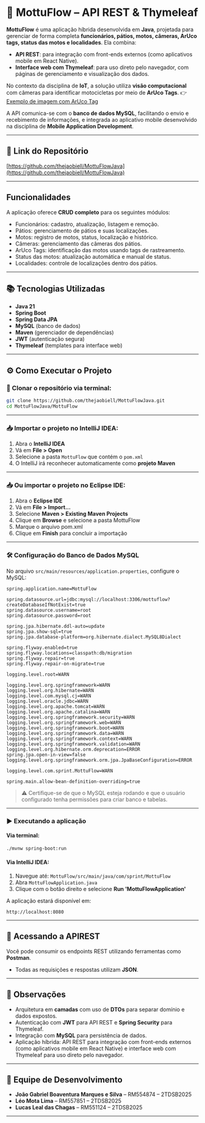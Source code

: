 # 🚀 MottuFlow – API REST & Thymeleaf

**MottuFlow** é uma aplicação híbrida desenvolvida em **Java**, projetada para gerenciar de forma completa **funcionários, pátios, motos, câmeras, ArUco tags, status das motos e localidades**. Ela combina:

* **API REST**: para integração com front-ends externos (como aplicativos mobile em React Native).
* **Interface web com Thymeleaf**: para uso direto pelo navegador, com páginas de gerenciamento e visualização dos dados.

No contexto da disciplina de **IoT**, a solução utiliza **visão computacional** com câmeras para identificar motocicletas por meio de **ArUco Tags**.
👉 [Exemplo de imagem com ArUco Tag](https://docs.opencv.org/4.x/singlemarkersdetection.jpg)

A API comunica-se com o **banco de dados MySQL**, facilitando o envio e recebimento de informações, e integrada ao aplicativo mobile desenvolvido na disciplina de **Mobile Application Development**.

---

## 🔗 Link do Repositório

[https://github.com/thejaobiell/MottuFlowJava](https://github.com/thejaobiell/MottuFlowJava)

---

## Funcionalidades

A aplicação oferece **CRUD completo** para os seguintes módulos:

* Funcionários: cadastro, atualização, listagem e remoção.
* Pátios: gerenciamento de pátios e suas localizações.
* Motos: registro de motos, status, localização e histórico.
* Câmeras: gerenciamento das câmeras dos pátios.
* ArUco Tags: identificação das motos usando tags de rastreamento.
* Status das motos: atualização automática e manual de status.
* Localidades: controle de localizações dentro dos pátios.

---

## 📚 Tecnologias Utilizadas

* **Java 21**
* **Spring Boot**
* **Spring Data JPA**
* **MySQL** (banco de dados)
* **Maven** (gerenciador de dependências)
* **JWT** (autenticação segura)
* **Thymeleaf** (templates para interface web)

---

## ⚙️ Como Executar o Projeto

### 🔁 Clonar o repositório via terminal:

```bash
git clone https://github.com/thejaobiell/MottuFlowJava.git
cd MottuFlowJava/MottuFlow
```

---

### 📥 Importar o projeto no IntelliJ IDEA:

1. Abra o **IntelliJ IDEA**
2. Vá em **File > Open**
3. Selecione a pasta `MottuFlow` que contém o `pom.xml`
4. O IntelliJ irá reconhecer automaticamente como **projeto Maven**

---

### 📥 Ou importar o projeto no Eclipse IDE: 
1. Abra o **Eclipse IDE**
2. Vá em **File > Import...**
3. Selecione **Maven > Existing Maven Projects**
4. Clique em **Browse** e selecione a pasta MottuFlow
5. Marque o arquivo pom.xml
6. Clique em **Finish** para concluir a importação
---

### 🛠️ Configuração do Banco de Dados MySQL

No arquivo `src/main/resources/application.properties`, configure o MySQL:

```properties
spring.application.name=MottuFlow

spring.datasource.url=jdbc:mysql://localhost:3306/mottuflow?createDatabaseIfNotExist=true
spring.datasource.username=root
spring.datasource.password=root

spring.jpa.hibernate.ddl-auto=update
spring.jpa.show-sql=true
spring.jpa.database-platform=org.hibernate.dialect.MySQL8Dialect

spring.flyway.enabled=true
spring.flyway.locations=classpath:db/migration
spring.flyway.repair=true
spring.flyway.repair-on-migrate=true

logging.level.root=WARN

logging.level.org.springframework=WARN
logging.level.org.hibernate=WARN
logging.level.com.mysql.cj=WARN
logging.level.oracle.jdbc=WARN
logging.level.org.apache.tomcat=WARN
logging.level.org.apache.catalina=WARN
logging.level.org.springframework.security=WARN
logging.level.org.springframework.web=WARN
logging.level.org.springframework.boot=WARN
logging.level.org.springframework.data=WARN
logging.level.org.springframework.context=WARN
logging.level.org.springframework.validation=WARN
logging.level.org.hibernate.orm.deprecation=ERROR
spring.jpa.open-in-view=false
logging.level.org.springframework.orm.jpa.JpaBaseConfiguration=ERROR

logging.level.com.sprint.MottuFlow=WARN

spring.main.allow-bean-definition-overriding=true
```

> ⚠️ Certifique-se de que o MySQL esteja rodando e que o usuário configurado tenha permissões para criar banco e tabelas.
---

### ▶️ Executando a aplicação

#### Via terminal:

```bash
./mvnw spring-boot:run
```

#### Via IntelliJ IDEA:

1. Navegue até: `MottuFlow/src/main/java/com/sprint/MottuFlow`
2. Abra `MottuFlowApplication.java`
3. Clique com o botão direito e selecione **Run 'MottuFlowApplication'**

A aplicação estará disponível em:

```
http://localhost:8080
```

---

## 🔌 Acessando a APIREST

Você pode consumir os endpoints REST utilizando ferramentas como **Postman**.

* Todas as requisições e respostas utilizam **JSON**.

---

## 🧭 Observações

* Arquitetura em **camadas** com uso de **DTOs** para separar domínio e dados expostos.
* Autenticação com **JWT** para API REST e **Spring Security** para Thymeleaf.
* Integração com **MySQL** para persistência de dados.
* Aplicação híbrida: API REST para integração com front-ends externos (como aplicativos mobile em React Native) e interface web com Thymeleaf para uso direto pelo navegador.

---

## 👥 Equipe de Desenvolvimento

* **João Gabriel Boaventura Marques e Silva** – RM554874 – 2TDSB2025
* **Léo Mota Lima** – RM557851 – 2TDSB2025
* **Lucas Leal das Chagas** – RM551124 – 2TDSB2025

---
